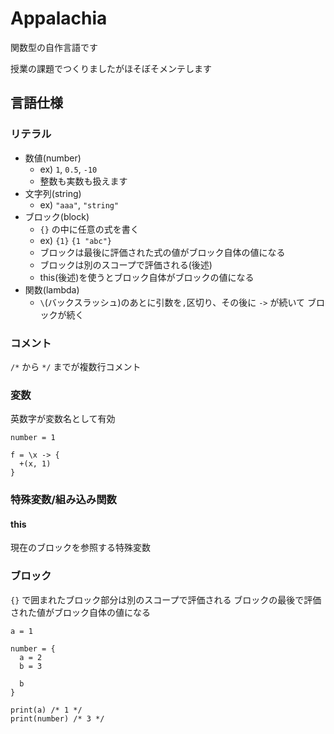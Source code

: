# Appalachia

関数型の自作言語です

授業の課題でつくりましたがほそぼそメンテします

## 言語仕様

### リテラル

- 数値(number)
  - ex) `1`, `0.5`, `-10`
  - 整数も実数も扱えます
- 文字列(string)
  - ex) `"aaa"`, `"string"`
- ブロック(block)
  - `{}` の中に任意の式を書く
  - ex) `{1}` `{1 "abc"}`
  - ブロックは最後に評価された式の値がブロック自体の値になる
  - ブロックは別のスコープで評価される(後述)
  - this(後述)を使うとブロック自体がブロックの値になる
- 関数(lambda)
  - `\`(バックスラッシュ)のあとに引数を`,`区切り、その後に ` -> ` が続いて ブロックが続く

### コメント
`/*` から `*/` までが複数行コメント

### 変数

英数字が変数名として有効

`number = 1`

```
f = \x -> {
  +(x, 1)
}
```

### 特殊変数/組み込み関数

#### this
現在のブロックを参照する特殊変数

### ブロック
`{}` で囲まれたブロック部分は別のスコープで評価される
ブロックの最後で評価された値がブロック自体の値になる

```
a = 1

number = {
  a = 2
  b = 3
  
  b
}

print(a) /* 1 */
print(number) /* 3 */
```
